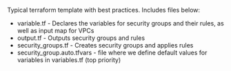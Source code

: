Typical terraform template with best practices. Includes files below:

- variable.tf                - Declares the variables for security groups and their rules, as well as input map for VPCs
- output.tf                  - Outputs security groups and rules
- security_groups.tf         - Creates security groups and applies rules
- security_group.auto.tfvars - file where we define default values for variables in variables.tf (top priority)
